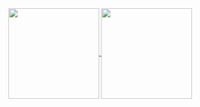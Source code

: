 <a href="https://github.com/anuraghazra/convoychat">
  <img align="center" height="180" src="https://github-readme-stats.vercel.app/api?username=yu-3in&count_private=true&bg_color=deg,4b73ff,7cf7ff&title_color=fff&text_color=fff&hide_border=true" />
</a>
<a href="https://github.com/anuraghazra/github-readme-stats">
  <img align="center" height="180" src="https://github-readme-stats.vercel.app/api/top-langs/?username=yu-3in&layout=compact&bg_color=deg,4b73ff,7cf7ff&title_color=fff&text_color=fff&hide_border=true" />
</a>

